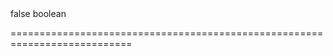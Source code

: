 <!--**
/*-------------------------------------------
    Auto-generated file. Do not modify.
-------------------------------------------

**-->
<!--merge--><!--/merge-->
<!--custom_default_for_non-touch_devices-->false<!--/custom_default_for_non-touch_devices-->
<!--type-->boolean<!--/type-->
===========================================================================
